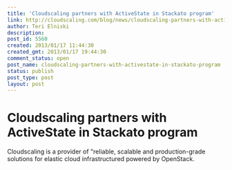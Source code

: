 ```yaml
---
title: 'Cloudscaling partners with ActiveState in Stackato program'
link: http://cloudscaling.com/blog/news/cloudscaling-partners-with-activestate-in-stackato-program/
author: Teri Elniski
description: 
post_id: 5560
created: 2013/01/17 11:44:30
created_gmt: 2013/01/17 19:44:30
comment_status: open
post_name: cloudscaling-partners-with-activestate-in-stackato-program
status: publish
post_type: post
layout: post
---
```


# Cloudscaling partners with ActiveState in Stackato program

Cloudscaling is a provider of "reliable, scalable and production-grade solutions for elastic cloud infrastructured powered by OpenStack.